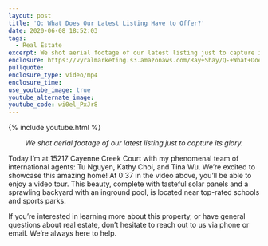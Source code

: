 ```yaml
---
layout: post
title: 'Q: What Does Our Latest Listing Have to Offer?'
date: 2020-06-08 18:52:03
tags:
  - Real Estate
excerpt: We shot aerial footage of our latest listing just to capture its glory.
enclosure: https://vyralmarketing.s3.amazonaws.com/Ray+Shay/Q-+What+Does+Our+Latest+Listing+Have+to+Offer_.mp4
pullquote:
enclosure_type: video/mp4
enclosure_time:
use_youtube_image: true
youtube_alternate_image:
youtube_code: wi0el_PxJr8
---
```


{% include youtube.html %}

<p style="text-align: center;"><em>We shot aerial footage of our latest listing just to capture its glory.</em></p>

Today I’m at 15217 Cayenne Creek Court with my phenomenal team of international agents: Tu Nguyen, Kathy Choi, and Tina Wu. We’re excited to showcase this amazing home\! At 0:37 in the video above, you’ll be able to enjoy a video tour. This beauty, complete with tasteful solar panels and a sprawling backyard with an inground pool, is located near top-rated schools and sports parks.&nbsp;

If you’re interested in learning more about this property, or have general questions about real estate, don’t hesitate to reach out to us via phone or email. We’re always here to help.&nbsp;